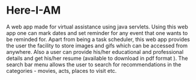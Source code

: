 # Here-I-AM
A web app made for virtual assistance using java servlets. Using this web app one can mark dates and set reminder for any event that one wants to be reminded for. Apart from being a task scheduler, this web app provides the user the facility to store images and gifs which can be accessed from anywhere. Also a user can provide his/her educational and professional details and get his/her resume (available to download in pdf format ). The search bar menu allows the user to search for recommendations in the categories - movies, acts, places to visit etc.

